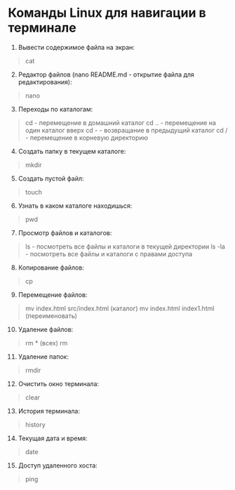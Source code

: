 # Команды Linux для навигации в терминале  
1. Вывести содержимое файла на экран:
> cat 
2. Редактор файлов (nano README.md - открытие файла для редактирования):
> nano
3. Переходы по каталогам:
>  cd    - перемещение в домашний каталог
>  cd .. - перемещение на один каталог вверх
>  cd -  - возвращание в предыдущий каталог
>  cd /  - перемещение в корневую директорию
4. Создать папку в текущем каталоге:
> mkdir 
5. Создать пустой файл:
> touch
6. Узнать в каком каталоге находишься:
>  pwd
7. Просмотр файлов и каталогов:
>  ls     - посмотреть все файлы и каталоги в текущей директории
>  ls -la - посмотреть все файлы и каталоги с правами доступа
8. Копирование файлов:
>  cp
9. Перемещение файлов:
>  mv  index.html src/index.html (каталог)
>  mv  index.html index1.html    (переименовать)
10. Удаление файлов:
>  rm * (всех)
>  rm
11. Удаление папок:
>  rmdir
12. Очистить окно терминала:
>  clear
13. История терминала:
>  history
14. Текущая дата и время:
>  date
15. Доступ удаленного хоста:
>  ping